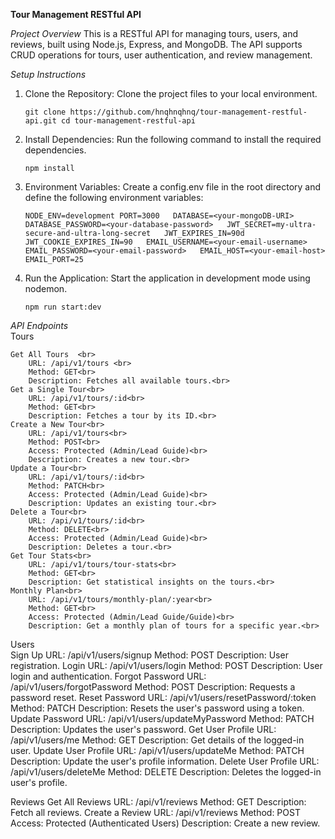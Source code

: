 **Tour Management RESTful API**

*Project Overview*
This is a RESTful API for managing tours, users, and reviews, built using Node.js, Express, and MongoDB. The API supports CRUD operations for tours, user authentication, and review management.

*Setup Instructions*
1) Clone the Repository: Clone the project files to your local environment.
   
   ``
   git clone https://github.com/hnqhnqhnq/tour-management-restful-api.git
   cd tour-management-restful-api
   ``
   
2) Install Dependencies: Run the following command to install the required dependencies.
   
   ``
   npm install
   ``
   
3) Environment Variables: Create a config.env file in the root directory and define the following environment variables:
   
   ``
   NODE_ENV=development
   PORT=3000  
   DATABASE=<your-mongoDB-URI>  
   DATABASE_PASSWORD=<your-database-password>  
   JWT_SECRET=my-ultra-secure-and-ultra-long-secret  
   JWT_EXPIRES_IN=90d  
   JWT_COOKIE_EXPIRES_IN=90  
   EMAIL_USERNAME=<your-email-username>  
   EMAIL_PASSWORD=<your-email-password>  
   EMAIL_HOST=<your-email-host>  
   EMAIL_PORT=25  
   ``
   
6) Run the Application: Start the application in development mode using nodemon.
   
   ``
   npm run start:dev
   ``

*API Endpoints*  
Tours <br>

    Get All Tours  <br>
        URL: /api/v1/tours <br> 
        Method: GET<br>
        Description: Fetches all available tours.<br>
    Get a Single Tour<br>
        URL: /api/v1/tours/:id<br>
        Method: GET<br>
        Description: Fetches a tour by its ID.<br>
    Create a New Tour<br>
        URL: /api/v1/tours<br>
        Method: POST<br>
        Access: Protected (Admin/Lead Guide)<br>
        Description: Creates a new tour.<br>
    Update a Tour<br>
        URL: /api/v1/tours/:id<br>
        Method: PATCH<br>
        Access: Protected (Admin/Lead Guide)<br>
        Description: Updates an existing tour.<br>
    Delete a Tour<br>
        URL: /api/v1/tours/:id<br>
        Method: DELETE<br>
        Access: Protected (Admin/Lead Guide)<br>
        Description: Deletes a tour.<br>
    Get Tour Stats<br>
        URL: /api/v1/tours/tour-stats<br>
        Method: GET<br>
        Description: Get statistical insights on the tours.<br>
    Monthly Plan<br>
        URL: /api/v1/tours/monthly-plan/:year<br>
        Method: GET<br>
        Access: Protected (Admin/Lead Guide/Guide)<br>
        Description: Get a monthly plan of tours for a specific year.<br>

Users<br>
    Sign Up
        URL: /api/v1/users/signup
        Method: POST
        Description: User registration.
    Login
        URL: /api/v1/users/login
        Method: POST
        Description: User login and authentication.
    Forgot Password
        URL: /api/v1/users/forgotPassword
        Method: POST
        Description: Requests a password reset.
    Reset Password
        URL: /api/v1/users/resetPassword/:token
        Method: PATCH
        Description: Resets the user's password using a token.
    Update Password
        URL: /api/v1/users/updateMyPassword
        Method: PATCH
        Description: Updates the user's password.
    Get User Profile
        URL: /api/v1/users/me
        Method: GET
        Description: Get details of the logged-in user.
    Update User Profile
        URL: /api/v1/users/updateMe
        Method: PATCH
        Description: Update the user's profile information.
    Delete User Profile
        URL: /api/v1/users/deleteMe
        Method: DELETE
        Description: Deletes the logged-in user's profile.

Reviews
    Get All Reviews
        URL: /api/v1/reviews
        Method: GET
        Description: Fetch all reviews.
    Create a Review
        URL: /api/v1/reviews
        Method: POST
        Access: Protected (Authenticated Users)
        Description: Create a new review.
